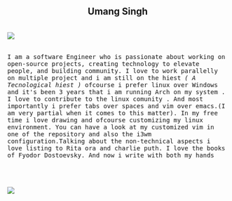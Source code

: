 
<h2 align='center'> Umang Singh </h2>


<br><img align="left" src="https://abithomasfreelance.files.wordpress.com/2015/02/untitled-5.gif"><br><br>

<p align ="left">
<samp>
I am a software Engineer who is passionate about working on open-source projects, creating technology to elevate people, and building community. I love to work parallelly on multiple project and i am still on the hiest<i> ( A Tecnological hiest )</i>
ofcourse i prefer linux over Windows and it's been 3 years that i am running Arch on my system . I love to contribute to the linux comunity . 
 And most importantly i prefer tabs over spaces and vim over emacs.(I am very partial when it comes to this matter). In my free time i love drawing and ofcourse customizing my linux environment. You can have a look at my customized vim in one of the repository and also the i3wm configuration.Talking about the non-technical aspects i love listing to Rita ora and charlie puth. I love the books of Fyodor Dostoevsky. And now i write with both my hands 
 <br><br>
</samp>
</p>
<br> <br>

<img src ="https://media1.giphy.com/avatars/aarati/s8nTMnUntQOD.gif">


